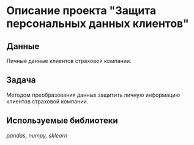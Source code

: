 # Описание проекта "Защита персональных данных клиентов"

## Данные

Личные данные клиентов страховой компании.

## Задача

Методом преобразования данных защитить личную информацию клиентов страховой компании.

## Используемые библиотеки

*pandas, numpy, sklearn*